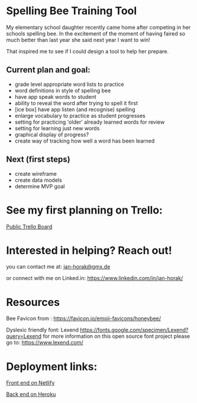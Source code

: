 # Spelling Bee Training Tool

My elementary school daughter recently came home after competing in her schools spelling bee. In the excitement of the moment of having faired so much better than last year she said next year I want to win! 

That inspired me to see if I could design a tool to help her prepare. 

## Current plan and goal:
* grade level appropriate word lists to practice
* word definitions in style of spelling bee
* have app speak words to student
* ability to reveal the word after trying to spell it first
* [ice box] have app listen (and recognise) spelling
* enlarge vocabulary to practice as student progresses
* setting for practicing 'older' already learned words for review
* setting for learning just new words
* graphical display of progress?
* create way of tracking how well a word has been learned

## Next (first steps)
* create wireframe
* create data models
* determine MVP goal

# See my first planning on Trello:
[Public Trello Board](https://trello.com/b/TF8kdi5t/spelling-bee-practice-app)

# Interested in helping? Reach out!
you can contact me at: jan-horak@gmx.de

or connect with me on Linked.in: https://www.linkedin.com/in/jan-horak/

# Resources

Bee Favicon from : https://favicon.io/emoji-favicons/honeybee/

Dyslexic friendly font: Lexend https://fonts.google.com/specimen/Lexend?query=Lexend
for more information on this open source font project please go to: https://www.lexend.com/

# Deployment links:

[Front end on Netlify](https://spelling-bee-practice-app.netlify.app/)

[Back end on Heroku](https://spelling-bee-practice-app.herokuapp.com/)


